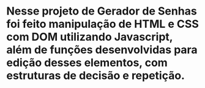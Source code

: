 # Nesse projeto de Gerador de Senhas foi feito manipulação de HTML e CSS com DOM utilizando Javascript, além de funções desenvolvidas para edição desses elementos, com estruturas de decisão e repetição.
